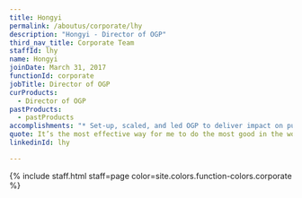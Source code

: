 ```yaml
---
title: Hongyi
permalink: /aboutus/corporate/lhy
description: "Hongyi - Director of OGP"
third_nav_title: Corporate Team
staffId: lhy
name: Hongyi
joinDate: March 31, 2017
functionId: corporate
jobTitle: Director of OGP
curProducts:
  - Director of OGP
pastProducts:
  - pastProducts
accomplishments: "* Set-up, scaled, and led OGP to deliver impact on public good!"
quote: It’s the most effective way for me to do the most good in the world
linkedinId: lhy

---
```


{% include staff.html staff=page color=site.colors.function-colors.corporate %}
